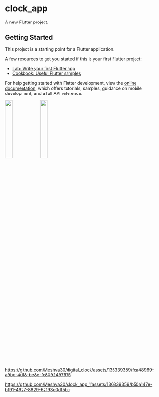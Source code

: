 # clock_app

A new Flutter project.

## Getting Started

This project is a starting point for a Flutter application.

A few resources to get you started if this is your first Flutter project:

- [Lab: Write your first Flutter app](https://docs.flutter.dev/get-started/codelab)
- [Cookbook: Useful Flutter samples](https://docs.flutter.dev/cookbook)

For help getting started with Flutter development, view the
[online documentation](https://docs.flutter.dev/), which offers tutorials,
samples, guidance on mobile development, and a full API reference.

<p>
<img src= "https://github.com/Meshva30/digital_clock/assets/136339359/306fbb86-3218-4c96-bb00-e7ee32ac2519"width=22% heigh=35%>
<img src= "https://github.com/Meshva30/clock_app_1/assets/136339359/169394ee-3cd3-4102-b716-3d23f1b5ee50"width=22% heigh=35%>


</p>



https://github.com/Meshva30/digital_clock/assets/136339359/fca48969-a9bc-4d18-be8e-fe8092497575

https://github.com/Meshva30/clock_app_1/assets/136339359/b50a147e-bf91-4927-8829-62193c0df5bc





